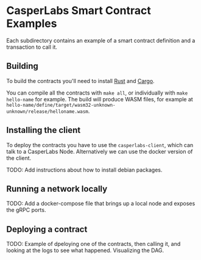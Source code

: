 # CasperLabs Smart Contract Examples

Each subdirectory contains an example of a smart contract definition and a transaction to call it.

## Building

To build the contracts you'll need to install [Rust](https://www.rust-lang.org/tools/install) and [Cargo](https://doc.rust-lang.org/cargo/getting-started/installation.html).

You can compile all the contracts with `make all`, or individually with `make hello-name` for example. The build will produce WASM files, for example at `hello-name/define/target/wasm32-unknown-unknown/release/helloname.wasm`.

## Installing the client

To deploy the contracts you have to use the `casperlabs-client`, which can talk to a CasperLabs Node.
Alternatively we can use the docker version of the client.

TODO: Add instructions about how to install debian packages.


## Running a network locally

TODO: Add a docker-compose file that brings up a local node and exposes the gRPC ports.


## Deploying a contract

TODO: Example of dpeloying one of the contracts, then calling it, and looking at the logs to see what happened. Visualizing the DAG.

